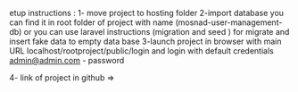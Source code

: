 etup instructions :
1- move project to hosting folder
2-import database you can find it in root folder of project with name (mosnad-user-management-db)
or you can use laravel instructions (migration and seed ) for migrate and insert fake data to empty data base
3-launch project in browser with main URL localhost/rootproject/public/login and login with default credentials admin@admin.com - password 

4- link of project in github => 